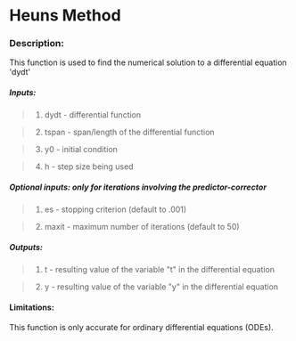 # Heuns Method
### Description: 
This function is used to find the numerical solution to a differential equation 'dydt'

##### *Inputs:*

>1. dydt - differential function

>2. tspan - span/length of the differential function

>3. y0 - initial condition

>4. h - step size being used

##### *Optional inputs: only for iterations involving the predictor-corrector*

>1. es - stopping criterion (default to .001)

>2. maxit - maximum number of iterations (default to 50)

##### *Outputs:*

>1. t - resulting value of the variable "t" in the differential equation

>2. y - resulting value of the variable "y" in the differential equation

#### Limitations:
This function is only accurate for ordinary differential equations (ODEs).
